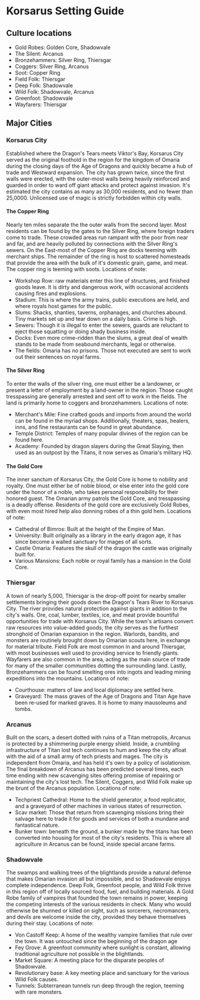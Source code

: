 # Korsarus Setting Guide

## Culture locations
- Gold Robes: Golden Core, Shadowvale
- The Silent: Arcanus
- Bronzehammers: Silver Ring, Thiersgar
- Coggers: Silver Ring, Arcanus
- Soot: Copper Ring
- Field Folk: Thiersgar
- Deep Folk: Shadowvale
- Wild Folk: Shadowvale, Arcanus
- Greenfoot: Shadowvale
- Wayfarers: Thiersgar

## Major Cities

### Korsarus City
Established where the Dragon's Tears meets Viktor's Bay, Korsarus City served as the original foothold in the region for the kingdom of Omaria during the closing days of the Age of Dragons and quickly became a hub of trade and Westward expansion. The city has grown twice, since the first walls were erected, with the outer-most walls being heavily reinforced and guarded in order to ward off giant attacks and protect against invasion. It's estimated the city contains as many as 30,000 residents, and no fewer than 25,0000. Unlicensed use of magic is strictly forbidden within city walls.

#### The Copper Ring
Nearly ten miles separate the the outer walls from the second layer. Most residents can be found by the gates to the Silver Ring, where foreign traders come to trade. These crowded areas run rampant with the poor from near and far, and are heavily polluted by connections with the Silver Ring's sewers. On the East-most of the Copper Ring are docks teeming with merchant ships. The remainder of the ring is host to scattered homesteads that provide the area with the bulk of it's domestic grain, game, and meat. The copper ring is teeming with soots.
Locations of note:
- Workshop Row: raw materials enter this line of structures, and finished goods leave. It is dirty and dangerous work, with occasional accidents causing fires and explosions.
- Stadium: This is where the army trains, public executions are held, and where royals host games for the public.
- Slums: Shacks, shanties, taverns, orphanages, and churches abound. Tiny markets set up and tear down on a daily basis. Crime is high.
- Sewers: Though it is illegal to enter the sewers, guards are reluctant to eject those squatting or doing shady business inside.
- Docks: Even more crime-ridden than the slums, a great deal of wealth stands to be made from seabound merchants, legal or otherwise.
- The fields: Omaria has no prisons. Those not executed are sent to work out their sentences on royal farms.

#### The Silver Ring
To enter the walls of the silver ring, one must either be a landowner, or present a letter of employment by a land-owner in the region. Those caught tresspassing are generally arrested and sent off to work in the fields. The land is primarily home to coggers and bronzehammers.
Locations of note:
- Merchant's Mile: Fine crafted goods and imports from around the world can be found in the myriad shops. Additionally, theaters, spas, healers, inns, and fine restaurants can be found in great abundance. 
- Temple District: Temples of many popular divines of the region can be found here.
- Academy: Founded by dragon slayers during the Great Slaying, then used as an outpost by the Titans, it now serves as Omaria's military HQ.

#### The Gold Core
The inner sanctum of Korsarus City, the Gold Core is home to nobility and royalty. One must either be of noble blood, or else enter into the gold core under the honor of a noble, who takes personal responsibility for their honored guest. The Omarian army patrols the Gold Core, and tresspassing is a deadly offense. Residents of the gold core are exclusively Gold Robes, with even most hired help also donning robes of a thin gold hem.
Locations of note:
- Cathedral of Bimros: Built at the height of the Empire of Man.
- University: Built originally as a library in the early dragon age, it has since become a walled sanctuary for mages of all sorts.
- Castle Omaria: Features the skull of the dragon the castle was originally built for.
- Various Mansions: Each noble or royal family has a mansion in the Gold Core. 

### Thiersgar
A town of nearly 5,000, Thiersgar is the drop-off point for nearby smaller settlements bringing their goods down the Dragon's Tears River to Korsarus City. The river provides natural protection against giants in addition to the city's walls. Ore, coal, lumber, textiles, ice, and meat provide bountiful opportunities for trade with Korsarus City. While the town's artisans convert raw resources into value-added goods, the city serves as the furthest stronghold of Omarian expansion in the region. Warlords, bandits, and monsters are routinely brought down by Omarian scouts here, in exchange for material tribute. Field Folk are most common in and around Thiersgar, with most businesses well used to providing service to friendly giants. Wayfarers are also common in the area, acting as the main source of trade for many of the smaller communities dotting the surrounding land. Lastly, Bronzehammers can be found smelting ores into ingots and leading mining expeditions into the mountains.
Locations of note:
- Courthouse: matters of law and local diplomacy are settled here.
- Graveyard: The mass graves of the Age of Dragons and Titan Age have been re-used for marked graves. It is home to many mausoleums and tombs.

### Arcanus
Built on the scars, a desert dotted with ruins of a Titan metropolis, Arcanus is protected by a shimmering purple energy shield. Inside, a crumbling infrastructure of Titan lost tech continues to hum and keep the city afloat with the aid of a small army of tech priests and mages. The city is independent from Omaria, and has held it's own by a policy of isolationism. The final breakdown of Arcanus has been predicted several times, each time ending with new scavenging sites offering promise of repairing or maintaining the city's lost tech. The Silent, Coggers, and Wild Folk make up the brunt of the Arcanus population. 
Locations of note:
- Techpriest Cathedral: Home to the shield generator, a food replicator, and a graveyard of other machines in various states of resurrection.
- Scav market: Those that return from scavenging missions bring their salvage here to trade it for goods and services of both a mundane and fantastical nature.
- Bunker town: beneath the ground, a bunker made by the titans has been converted into housing for most of the city's residents. This is where all agriculture in Arcanus can be found, inside special arcane farms.

### Shadowvale
The swamps and walking trees of the blightlands provide a natural defense that makes Omarian invasion all but impossible, and so Shadowvale enjoys complete independence. Deep Folk, Greenfoot people, and Wild Folk thrive in this region off of locally sourced food, fuel, and building materials. A Gold Robe family of vampires that founded the town remains in power, keeping the competing interests of the various residents in check. Many who would otherwise be shunned or killed on sight, such as sorcerers, necromancers, and devils are welcome inside the city, provided they behave themselves during their stay.
Locations of note:
- Von Castoff Keep: A home of the wealthy vampire families that rule over the town. It was untouched since the beginning of the dragon age
- Fey Grove: A greenfoot community where sunlight is constant, allowing traditional agriculture not possible in the blightlands.
- Market Square: A meeting place for the disparate peoples of Shadowvale.
- Revolutionary base: A key meeting place and sanctuary for the various Wild Folk causes.
- Tunnels: Subterranean tunnels run deep through the region, teeming with rare monsters.

